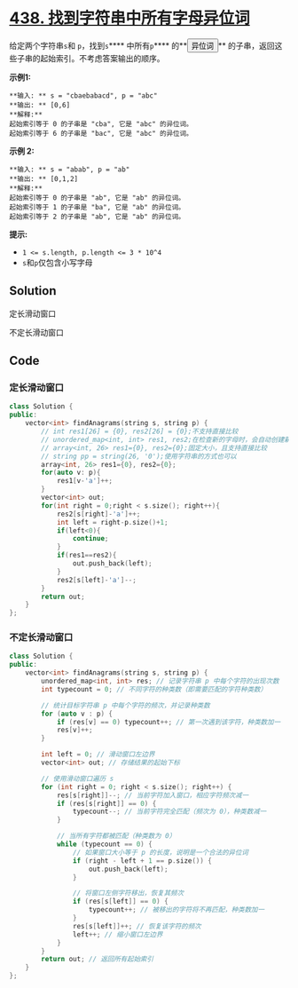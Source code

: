 # [438. 找到字符串中所有字母异位词](https://leetcode.cn/problems/find-all-anagrams-in-a-string/description/?envType=study-plan-v2&envId=top-100-liked)

给定两个字符串`s`和 `p`，找到`s`**** 中所有`p`**** 的**<button type="button" aria-haspopup="dialog" aria-expanded="false" aria-controls="radix-:r1a:" data-state="closed" class="">异位词</button>** 的子串，返回这些子串的起始索引。不考虑答案输出的顺序。

**示例1:** 

```
**输入: ** s = "cbaebabacd", p = "abc"
**输出: ** [0,6]
**解释:** 
起始索引等于 0 的子串是 "cba", 它是 "abc" 的异位词。
起始索引等于 6 的子串是 "bac", 它是 "abc" 的异位词。
```

**示例 2:** 

```
**输入: ** s = "abab", p = "ab"
**输出: ** [0,1,2]
**解释:** 
起始索引等于 0 的子串是 "ab", 它是 "ab" 的异位词。
起始索引等于 1 的子串是 "ba", 它是 "ab" 的异位词。
起始索引等于 2 的子串是 "ab", 它是 "ab" 的异位词。
```

**提示:** 

- `1 <= s.length, p.length <= 3 * 10^4`
- `s`和`p`仅包含小写字母

## Solution

定长滑动窗口

不定长滑动窗口

## Code

### 定长滑动窗口

```c++
class Solution {
public:
    vector<int> findAnagrams(string s, string p) {
        // int res1[26] = {0}, res2[26] = {0};不支持直接比较
        // unordered_map<int, int> res1, res2;在检查新的字母时，会自动创建新的映射无法来进行有效的比较
        // array<int, 26> res1={0}, res2={0};固定大小，且支持直接比较
        // string pp = string(26, '0');使用字符串的方式也可以
        array<int, 26> res1={0}, res2={0};
        for(auto v: p){
            res1[v-'a']++;
        }
        vector<int> out;
        for(int right = 0;right < s.size(); right++){
            res2[s[right]-'a']++;
            int left = right-p.size()+1;
            if(left<0){
                continue;
            }
            if(res1==res2){
                out.push_back(left);
            }
            res2[s[left]-'a']--;
        }
        return out;
    }
};
```

### 不定长滑动窗口

```c++
class Solution {
public:
    vector<int> findAnagrams(string s, string p) {
        unordered_map<int, int> res; // 记录字符串 p 中每个字符的出现次数
        int typecount = 0; // 不同字符的种类数（即需要匹配的字符种类数）

        // 统计目标字符串 p 中每个字符的频次，并记录种类数
        for (auto v : p) {
            if (res[v] == 0) typecount++; // 第一次遇到该字符，种类数加一
            res[v]++;
        }

        int left = 0; // 滑动窗口左边界
        vector<int> out; // 存储结果的起始下标

        // 使用滑动窗口遍历 s
        for (int right = 0; right < s.size(); right++) {
            res[s[right]]--; // 当前字符加入窗口，相应字符频次减一
            if (res[s[right]] == 0) {
                typecount--; // 当前字符完全匹配（频次为 0），种类数减一
            }

            // 当所有字符都被匹配（种类数为 0）
            while (typecount == 0) {
                // 如果窗口大小等于 p 的长度，说明是一个合法的异位词
                if (right - left + 1 == p.size()) {
                    out.push_back(left);
                }

                // 将窗口左侧字符移出，恢复其频次
                if (res[s[left]] == 0) {
                    typecount++; // 被移出的字符将不再匹配，种类数加一
                }
                res[s[left]]++; // 恢复该字符的频次
                left++; // 缩小窗口左边界
            }
        }
        return out; // 返回所有起始索引
    }
};

```


